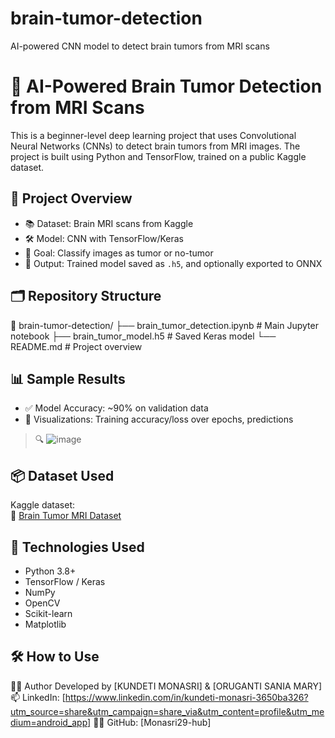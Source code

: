 # brain-tumor-detection
AI-powered CNN model to detect brain tumors from MRI scans
# 🧠 AI-Powered Brain Tumor Detection from MRI Scans

This is a beginner-level deep learning project that uses Convolutional Neural Networks (CNNs) to detect brain tumors from MRI images. The project is built using Python and TensorFlow, trained on a public Kaggle dataset.

## 📌 Project Overview

- 📚 Dataset: Brain MRI scans from Kaggle
- 🛠️ Model: CNN with TensorFlow/Keras
- 🎯 Goal: Classify images as tumor or no-tumor
- 💾 Output: Trained model saved as `.h5`, and optionally exported to ONNX

## 🗂️ Repository Structure

📁 brain-tumor-detection/
├── brain_tumor_detection.ipynb # Main Jupyter notebook
├── brain_tumor_model.h5 # Saved Keras model
└── README.md # Project overview

## 📊 Sample Results

- ✅ Model Accuracy: ~90% on validation data
- 🧠 Visualizations: Training accuracy/loss over epochs, predictions

> 🔍 ![image](https://github.com/user-attachments/assets/a8e3eff2-096f-4fa5-a50c-e546694250f5)


## 📦 Dataset Used

Kaggle dataset:  
📎 [Brain Tumor MRI Dataset](https://www.kaggle.com/datasets/masoudnickparvar/brain-mri-images-for-brain-tumor-detection)

## 🧪 Technologies Used

- Python 3.8+
- TensorFlow / Keras
- NumPy
- OpenCV
- Scikit-learn
- Matplotlib

## 🛠️ How to Use
🙋‍♂️ Author
Developed by [KUNDETI MONASRI] & [ORUGANTI SANIA MARY]
📫 LinkedIn: [https://www.linkedin.com/in/kundeti-monasri-3650ba326?utm_source=share&utm_campaign=share_via&utm_content=profile&utm_medium=android_app]
🧑‍💻 GitHub: [Monasri29-hub]
